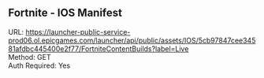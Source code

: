 ## Fortnite - IOS Manifest

URL: https://launcher-public-service-prod06.ol.epicgames.com/launcher/api/public/assets/IOS/5cb97847cee34581afdbc445400e2f77/FortniteContentBuilds?label=Live \
Method: GET \
Auth Required: Yes
